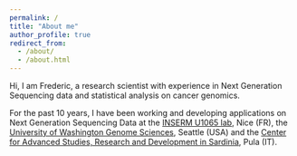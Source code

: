```yaml
---
permalink: /
title: "About me"
author_profile: true
redirect_from:
  - /about/
  - /about.html
---
```


Hi, I am Frederic, a research scientist with experience in Next Generation Sequencing data and statistical analysis on cancer genomics.

For the past 10 years, I have been working and developing applications on Next Generation Sequencing Data at
the [INSERM U1065 lab](http://www.unice.fr/c3m/), Nice (FR), the [University of Washington Genome Sciences](http://www.gs.washington.edu/), Seattle (USA) and the [Center for Advanced Studies, Research and Development in Sardinia](http://www.crs4.it/), Pula (IT).
